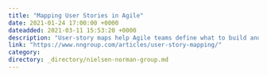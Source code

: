 ```yaml
---
title: "Mapping User Stories in Agile"
date: 2021-01-24 17:00:00 +0000
dateadded: 2021-03-11 15:53:20 +0000
description: "User-story maps help Agile teams define what to build and maintain visibility for how it all fits together. They enable user-centered conversations, collaboration, and feature prioritization to align and guide iterative product development."
link: "https://www.nngroup.com/articles/user-story-mapping/"
category:
directory: _directory/nielsen-norman-group.md
---
```

